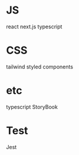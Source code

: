 # JS
react
next.js
typescript

# CSS
tailwind
styled components

# etc
typescript
StoryBook

# Test
Jest